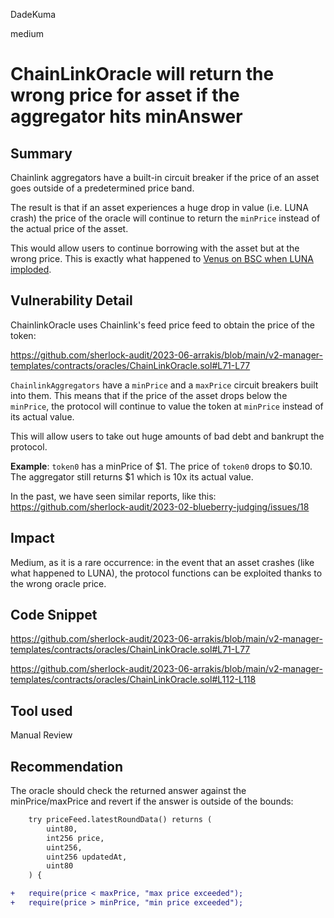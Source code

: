 DadeKuma

medium

# ChainLinkOracle will return the wrong price for asset if the aggregator hits minAnswer

## Summary

Chainlink aggregators have a built-in circuit breaker if the price of an asset goes outside of a predetermined price band. 

The result is that if an asset experiences a huge drop in value (i.e. LUNA crash) the price of the oracle will continue to return the `minPrice` instead of the actual price of the asset. 

This would allow users to continue borrowing with the asset but at the wrong price. This is exactly what happened to [Venus on BSC when LUNA imploded](https://rekt.news/venus-blizz-rekt/).

## Vulnerability Detail

ChainlinkOracle uses Chainlink's feed price feed to obtain the price of the token:

https://github.com/sherlock-audit/2023-06-arrakis/blob/main/v2-manager-templates/contracts/oracles/ChainLinkOracle.sol#L71-L77

`ChainlinkAggregators` have a `minPrice` and a `maxPrice` circuit breakers built into them. This means that if the price of the asset drops below the `minPrice`, the protocol will continue to value the token at `minPrice` instead of its actual value. 

This will allow users to take out huge amounts of bad debt and bankrupt the protocol.

**Example**:
`token0` has a minPrice of $1. The price of `token0` drops to $0.10. The aggregator still returns $1 which is 10x its actual value.

In the past, we have seen similar reports, like this: https://github.com/sherlock-audit/2023-02-blueberry-judging/issues/18

## Impact

Medium, as it is a rare occurrence: in the event that an asset crashes (like what happened to LUNA), the protocol functions can be exploited thanks to the wrong oracle price.

## Code Snippet

https://github.com/sherlock-audit/2023-06-arrakis/blob/main/v2-manager-templates/contracts/oracles/ChainLinkOracle.sol#L71-L77

https://github.com/sherlock-audit/2023-06-arrakis/blob/main/v2-manager-templates/contracts/oracles/ChainLinkOracle.sol#L112-L118

## Tool used

Manual Review

## Recommendation

The oracle should check the returned answer against the minPrice/maxPrice and revert if the answer is outside of the bounds:

```diff
    try priceFeed.latestRoundData() returns (
        uint80,
        int256 price,
        uint256,
        uint256 updatedAt,
        uint80
    ) {

+   require(price < maxPrice, "max price exceeded");
+   require(price > minPrice, "min price exceeded");
```
